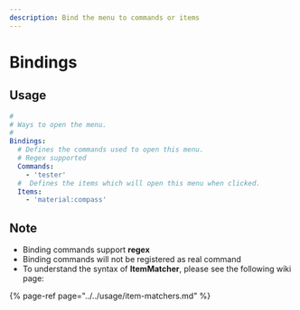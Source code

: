 ```yaml
---
description: Bind the menu to commands or items
---
```


# Bindings

## Usage

```yaml
#
# Ways to open the menu. 
#
Bindings:
  # Defines the commands used to open this menu.
  # Regex supported
  Commands:
    - 'tester'
  #  Defines the items which will open this menu when clicked.
  Items:
    - 'material:compass'
```

## Note

* Binding commands support **regex**
* Binding commands will not be registered as real command
* To understand the syntax of **ItemMatcher**, please see the following wiki page:

{% page-ref page="../../usage/item-matchers.md" %}

